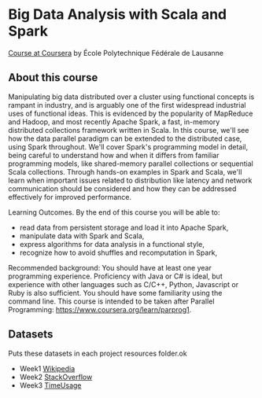 # Big Data Analysis with Scala and Spark

[Course at Coursera](https://www.coursera.org/learn/scala-spark-big-data/home/welcome) by École Polytechnique Fédérale de Lausanne

## About this course

Manipulating big data distributed over a cluster using functional concepts is rampant in industry, and is arguably one of the first widespread industrial uses of functional ideas. This is evidenced by the popularity of MapReduce and Hadoop, and most recently Apache Spark, a fast, in-memory distributed collections framework written in Scala. In this course, we'll see how the data parallel paradigm can be extended to the distributed case, using Spark throughout. We'll cover Spark's programming model in detail, being careful to understand how and when it differs from familiar programming models, like shared-memory parallel collections or sequential Scala collections. Through hands-on examples in Spark and Scala, we'll learn when important issues related to distribution like latency and network communication should be considered and how they can be addressed effectively for improved performance.

Learning Outcomes. By the end of this course you will be able to:

- read data from persistent storage and load it into Apache Spark,
- manipulate data with Spark and Scala,
- express algorithms for data analysis in a functional style, 
- recognize how to avoid shuffles and recomputation in Spark,

Recommended background: You should have at least one year programming experience. Proficiency with Java or C# is ideal, but experience with other languages such as C/C++, Python, Javascript or Ruby is also sufficient. You should have some familiarity using the command line. This course is intended to be taken after Parallel Programming: https://www.coursera.org/learn/parprog1.


## Datasets
Puts these datasets in each project resources folder.ok


- Week1 [Wikipedia](http://alaska.epfl.ch/~dockermoocs/bigdata/wikipedia.dat)
- Week2 [StackOverflow](http://alaska.epfl.ch/~dockermoocs/bigdata/stackoverflow.csv)
- Week3 [TimeUsage](http://alaska.epfl.ch/~dockermoocs/bigdata/atussum.csv)
